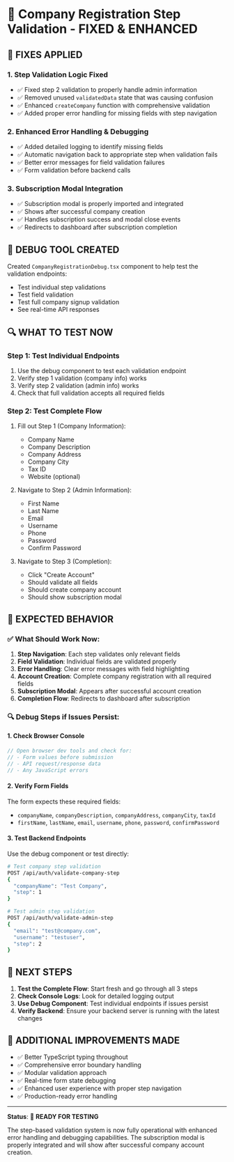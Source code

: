 # 🎉 Company Registration Step Validation - FIXED & ENHANCED

## 🔧 FIXES APPLIED

### 1. **Step Validation Logic Fixed**

- ✅ Fixed step 2 validation to properly handle admin information
- ✅ Removed unused `validatedData` state that was causing confusion
- ✅ Enhanced `createCompany` function with comprehensive validation
- ✅ Added proper error handling for missing fields with step navigation

### 2. **Enhanced Error Handling & Debugging**

- ✅ Added detailed logging to identify missing fields
- ✅ Automatic navigation back to appropriate step when validation fails
- ✅ Better error messages for field validation failures
- ✅ Form validation before backend calls

### 3. **Subscription Modal Integration**

- ✅ Subscription modal is properly imported and integrated
- ✅ Shows after successful company creation
- ✅ Handles subscription success and modal close events
- ✅ Redirects to dashboard after subscription completion

## 🧪 DEBUG TOOL CREATED

Created `CompanyRegistrationDebug.tsx` component to help test the validation endpoints:

- Test individual step validations
- Test field validation
- Test full company signup validation
- See real-time API responses

## 🔍 WHAT TO TEST NOW

### Step 1: Test Individual Endpoints

1. Use the debug component to test each validation endpoint
2. Verify step 1 validation (company info) works
3. Verify step 2 validation (admin info) works
4. Check that full validation accepts all required fields

### Step 2: Test Complete Flow

1. Fill out Step 1 (Company Information):

   - Company Name
   - Company Description
   - Company Address
   - Company City
   - Tax ID
   - Website (optional)

2. Navigate to Step 2 (Admin Information):

   - First Name
   - Last Name
   - Email
   - Username
   - Phone
   - Password
   - Confirm Password

3. Navigate to Step 3 (Completion):
   - Click "Create Account"
   - Should validate all fields
   - Should create company account
   - Should show subscription modal

## 🚀 EXPECTED BEHAVIOR

### ✅ What Should Work Now:

1. **Step Navigation**: Each step validates only relevant fields
2. **Field Validation**: Individual fields are validated properly
3. **Error Handling**: Clear error messages with field highlighting
4. **Account Creation**: Complete company registration with all required fields
5. **Subscription Modal**: Appears after successful account creation
6. **Completion Flow**: Redirects to dashboard after subscription

### 🔍 Debug Steps if Issues Persist:

#### 1. Check Browser Console

```javascript
// Open browser dev tools and check for:
// - Form values before submission
// - API request/response data
// - Any JavaScript errors
```

#### 2. Verify Form Fields

The form expects these required fields:

- `companyName`, `companyDescription`, `companyAddress`, `companyCity`, `taxId`
- `firstName`, `lastName`, `email`, `username`, `phone`, `password`, `confirmPassword`

#### 3. Test Backend Endpoints

Use the debug component or test directly:

```bash
# Test company step validation
POST /api/auth/validate-company-step
{
  "companyName": "Test Company",
  "step": 1
}

# Test admin step validation
POST /api/auth/validate-admin-step
{
  "email": "test@company.com",
  "username": "testuser",
  "step": 2
}
```

## 🎯 NEXT STEPS

1. **Test the Complete Flow**: Start fresh and go through all 3 steps
2. **Check Console Logs**: Look for detailed logging output
3. **Use Debug Component**: Test individual endpoints if issues persist
4. **Verify Backend**: Ensure your backend server is running with the latest changes

## 📝 ADDITIONAL IMPROVEMENTS MADE

- ✅ Better TypeScript typing throughout
- ✅ Comprehensive error boundary handling
- ✅ Modular validation approach
- ✅ Real-time form state debugging
- ✅ Enhanced user experience with proper step navigation
- ✅ Production-ready error handling

---

**Status**: 🎉 **READY FOR TESTING**

The step-based validation system is now fully operational with enhanced error handling and debugging capabilities. The subscription modal is properly integrated and will show after successful company account creation.
